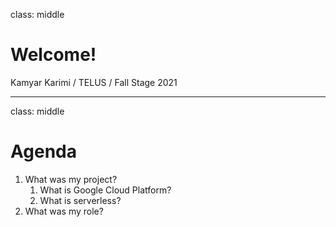 class: middle

# Welcome!

Kamyar Karimi / TELUS / Fall Stage 2021

---

class: middle

# Agenda

1. What was my project?
   1. What is Google Cloud Platform?
   2. What is serverless?
2. What was my role?
